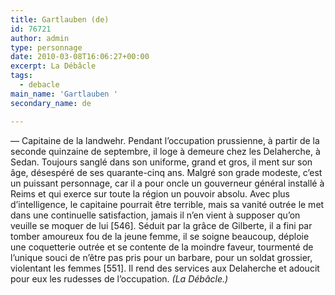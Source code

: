 ```yaml
---
title: Gartlauben (de)
id: 76721
author: admin
type: personnage
date: 2010-03-08T16:06:27+00:00
excerpt: La Débâcle
tags:
  - debacle
main_name: 'Gartlauben '
secondary_name: de

---
```

— Capitaine de la landwehr. Pendant l&rsquo;occupation prussienne, à partir de la seconde quinzaine de septembre, il loge à demeure chez les Delaherche, à Sedan. Toujours sanglé dans son uniforme, grand et gros, il ment sur son âge, désespéré de ses quarante-cinq ans. Malgré son grade modeste, c&rsquo;est un puissant personnage, car il a pour oncle un gouverneur général installé à Reims et qui exerce sur toute la région un pouvoir absolu. Avec plus d&rsquo;intelligence, le capitaine pourrait être terrible, mais sa vanité outrée le met dans une continuelle satisfaction, jamais il n&rsquo;en vient à supposer qu&rsquo;on veuille se moquer de lui [546]. Séduit par la grâce de Gilberte, il a fini par tomber amoureux fou de la jeune femme, il se soigne beaucoup, déploie une coquetterie outrée et se contente de la moindre faveur, tourmenté de l&rsquo;unique souci de n&rsquo;être pas pris pour un barbare, pour un soldat grossier, violentant les femmes [551]. Il rend des services aux Delaherche et adoucit pour eux les rudesses de l&rsquo;occupation. _(La Débâcle.)_
